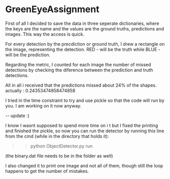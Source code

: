 # GreenEyeAssignment

First of all I decided to save the data in three seperate dictionaries, where the keys are the name and the values are the ground truths,
predictions and images. This way the access is quick.

For every detection by the precdiction or ground truth, I drew a rectangle on the image, representing the detection.
RED - will be the truth while BLUE - will be the prediction.

Regarding the metric, I counted for each image the number of missed detections by checking the diference between the prediction and truth detections.

All in all i received that the predictions missed about 24% of the shapes. actually : 0.24353474858474858

I tried in the time constraint to try and use pickle so that the code will run by you. I am working on it now anyway.


-- update :)

I know  I wasnt supposed to spend more time on i t but I fixed the printing and finished the pickle,
so now you can run the detector by running this line from the cmd (while in the directory that holds it): 
>> python ObjectDetector.py run

(the binary.dat file needs to be in the folder as well)


I also changed it to print one image and not all of them, though still the loop happens to get the number of mistakes.




